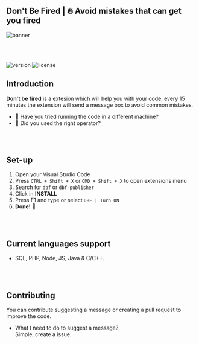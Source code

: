 ## Don't Be Fired | 🔥 Avoid mistakes that can get you fired

![banner](https://i.imgur.com/FS5DhxE.png)

<br><br>

![version](https://img.shields.io/badge/VERSION-0.0.5-brightgreen.svg?style=for-the-badge)
![license](https://img.shields.io/badge/LICENSE-MIT-blue.svg?style=for-the-badge)

## Introduction
**Don't be fired** is a extesion which will help you with your code, every 15 minutes the extension will send a message box to avoid common mistakes.

- 🤔 Have you tried running the code in a different machine?
- 🤔 Did you used the right operator?

<br><br>

## Set-up
1. Open your Visual Studio Code
2. Press `CTRL + Shift + X` or `CMD + Shift + X` to open extensions menu
3. Search for `dbf` or `dbf-publisher`
4. Click in **INSTALL**
5. Press F1 and type or select `DBF | Turn ON`
6. **Done!** 🥳

<br><br>

## Current languages support
- SQL, PHP, Node, JS, Java & C/C++.

<br><br>

## Contributing
You can contribute suggesting a message or creating a pull request to improve the code.<br>

- What I need to do to suggest a message? <br>
    Simple, create a issue.

